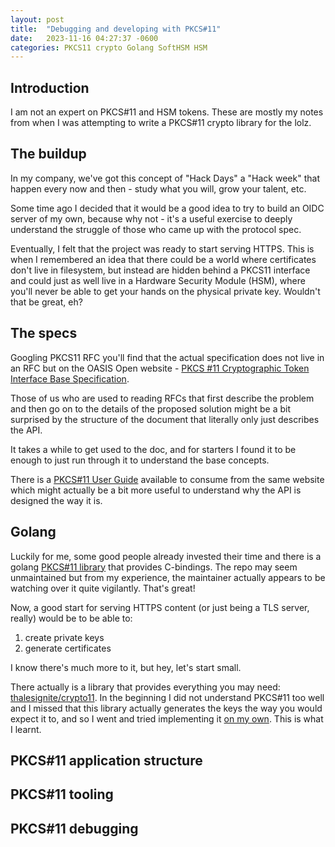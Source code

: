 ```yaml
---
layout: post
title:  "Debugging and developing with PKCS#11"
date:   2023-11-16 04:27:37 -0600
categories: PKCS11 crypto Golang SoftHSM HSM
---
```


## Introduction

I am not an expert on PKCS#11 and HSM tokens. These are mostly my notes from when
I was attempting to write a PKCS#11 crypto library for the lolz.

## The buildup

In my company, we've got this concept of "Hack Days" a "Hack week" that happen
every now and then - study what you will, grow your talent, etc.

Some time ago I decided that it would be a good idea to try to build an OIDC server
of my own, because why not - it's a useful exercise to deeply understand the struggle
of those who came up with the protocol spec.

Eventually, I felt that the project was ready to start serving HTTPS. This is when
I remembered an idea that there could be a world where certificates don't live
in filesystem, but instead are hidden behind a PKCS11 interface and could just
as well live in a Hardware Security Module (HSM), where you'll never be able
to get your hands on the physical private key. Wouldn't that be great, eh?

## The specs

Googling PKCS11 RFC you'll find that the actual specification does not live in
an RFC but on the OASIS Open website -
[PKCS #11 Cryptographic Token Interface Base Specification](https://docs.oasis-open.org/pkcs11/pkcs11-base/v2.40/pkcs11-base-v2.40.html).

Those of us who are used to reading RFCs that first describe the problem and then
go on to the details of the proposed solution might be a bit surprised by the structure
of the document that literally only just describes the API.

It takes a while to get used to the doc, and for starters I found it to be enough to just
run through it to understand the base concepts.

There is a [PKCS#11 User Guide](https://docs.oasis-open.org/pkcs11/pkcs11-ug/v2.40/pkcs11-ug-v2.40.html)
available to consume from the same website which might actually be a bit more useful to
understand why the API is designed the way it is.

## Golang

Luckily for me, some good people already invested their time and there is a
golang [PKCS#11 library](https://github.com/miekg/pkcs11) that provides C-bindings.
The repo may seem unmaintained but from my experience, the maintainer actually
appears to be watching over it quite vigilantly. That's great!

Now, a good start for serving HTTPS content (or just being a TLS server, really)
would be to be able to:

1. create private keys
2. generate certificates

I know there's much more to it, but hey, let's start small.

There actually is a library that provides everything you may need: [thalesignite/crypto11](https://github.com/thalesignite/crypto11).
In the beginning I did not understand PKCS#11 too well and I missed that this
library actually generates the keys the way you would expect it to, and so I
went and tried implementing it [on my own](https://github.com/stlaz/pkcs11-crypto).
This is what I learnt.

<!-- TODO -->
## PKCS#11 application structure
## PKCS#11 tooling
## PKCS#11 debugging
